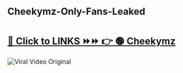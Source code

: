 
 ## Cheekymz-Only-Fans-Leaked

# <h2><a href="https://clipsfans.com/Cheekymz&ref=git">🔗 Click to LINKS ⏩⏩ 👉 🟢 Cheekymz </a></h2>

<a href="https://clipsfans.com/Cheekymz&ref=git" rel="nofollow" data-target="animated-image.originalLink"><img src="https://i.ibb.co.com/xMMVF88/686577567.gif" alt="Viral Video Original" style="max-width: 100%; display: inline-block;" data-target="animated-image.originalImage"></a>
